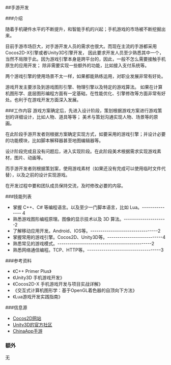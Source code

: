 ##手游开发

###介绍

随着手机硬件水平的不断提升，和智能手机的兴起；手机游戏的市场被不断挖掘出来。

目前手游市场巨大，对手游开发人员的需求也很大。而现在主流的手游都采用Cocos2D-X引擎或者Unity3D引擎开发，
因此要求开发人员至少熟悉其中一个，当然不局限于此。因为游戏引擎本身是跨平台的，因此，一般不怎么需要接触手机原生的应用开发；
除非需要实现一些额外的功能，比如接入支付系统等。

两个游戏引擎的使用场景不太一样，如果都能熟练运用，对职业发展非常有好处。

游戏开发主要涉及到游戏图形引擎、物理引擎以及特定的游戏算法。
如果在计算机图形学、底层图形编程方面有一定基础，在性能优化、引擎修改等方面非常有好处。也利于在游戏开发方面深入发展。


###工作内容
游戏方案确定后，先进入设计阶段，策划根据游戏方案进行游戏策划的详细设计，比如人物、道具等等；
美术与策划沟通实现人物、场景等的原画。

在此阶段手游开发者则根据方案确定实现方式，如要采用的游戏引擎；并设计必要的功能模块，比如脚本解释器甚至地图编辑器等。

设计阶段完成且没有问题后，进入实现阶段。在此阶段美术根据需求实现游戏素材，图片、动画等。

而手游开发者则根据策划案，使用游戏素材（如果还没有完成可以使用临时文件代替），以及之前的设计实现游戏。

在开发过程中要和团队成员保持交流，及时修改必要的内容。


###技能列表
*   掌握 C++、C# 等编程语言。以及至少一门脚本语言，比如 Lua。--------------- 4
*   熟悉游戏图形编程原理。图像的显示技术以及 3D 算法。---------------------2
*   了解移动应用开发。Android、IOS等。---------------------------------2
*   掌握常用的游戏引擎。Cocos2D、Unity3D等。---------------------------4
*   熟悉常见的游戏模式。----------------------------------------------2
*   熟悉网络通信编程。TCP、HTTP等。------------------------------------3


###参考资料
*   《C++ Primer Plus》
*   《Unity3D 手机游戏开发》
*   《Cocos2D-X 手机游戏开发与项目实战详解》
*   《交互式计算机图形学：基于OpenGL着色器的自顶向下方法》
*   《Lua游戏开发实践指南》

###信息源
*	[Cocos2D网站](http://cn.cocos2d-x.org/)
*   [Unity3D的官方社区](http://unity3d.com/cn/community)
*   [ChinaApp手游](http://www.chinaapp.org/game/)


### 额外 ###
无
